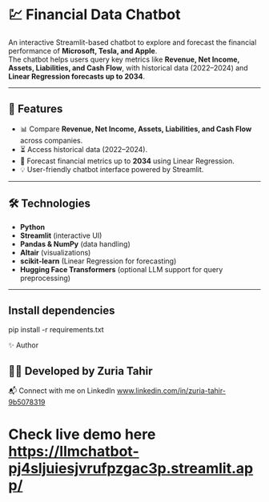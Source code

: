 # 💹 Financial Data Chatbot  

An interactive Streamlit-based chatbot to explore and forecast the financial performance of **Microsoft, Tesla, and Apple**.  
The chatbot helps users query key metrics like **Revenue, Net Income, Assets, Liabilities, and Cash Flow**, with historical data (2022–2024) and **Linear Regression forecasts up to 2034**.  

---

## 🚀 Features  
- 📊 Compare **Revenue, Net Income, Assets, Liabilities, and Cash Flow** across companies.  
- ⏳ Access historical data (2022–2024).  
- 🔮 Forecast financial metrics up to **2034** using Linear Regression.  
- 💡 User-friendly chatbot interface powered by Streamlit.  

---

## 🛠️ Technologies  
- **Python**  
- **Streamlit** (interactive UI)  
- **Pandas & NumPy** (data handling)  
- **Altair** (visualizations)  
- **scikit-learn** (Linear Regression for forecasting)  
- **Hugging Face Transformers** (optional LLM support for query preprocessing)  

---

## Install dependencies

pip install -r requirements.txt

✨ Author

## 👩‍💻 Developed by Zuria Tahir 
📬 Connect with me on LinkedIn www.linkedin.com/in/zuria-tahir-9b5078319

# Check live demo here https://llmchatbot-pj4sljuiesjvrufpzgac3p.streamlit.app/
